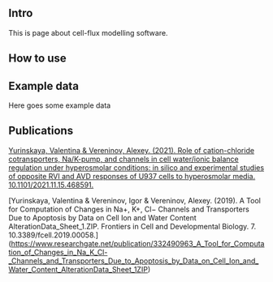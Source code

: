 ## Intro
This is page about cell-flux modelling software.

## How to use

## Example data
Here goes some example data


## Publications

[Yurinskaya, Valentina & Vereninov, Alexey. (2021). Role of cation-chloride cotransporters, Na/K-pump, and channels in cell water/ionic balance regulation under hyperosmolar conditions: in silico and experimental studies of opposite RVI and AVD responses of U937 cells to hyperosmolar media. 10.1101/2021.11.15.468591. ](https://www.researchgate.net/publication/356271762_Role_of_cation-chloride_cotransporters_NaK-pump_and_channels_in_cell_waterionic_balance_regulation_under_hyperosmolar_conditions_in_silico_and_experimental_studies_of_opposite_RVI_and_AVD_responses_of)

[Yurinskaya, Valentina & Vereninov, Igor & Vereninov, Alexey. (2019). A Tool for Computation of Changes in Na+, K+, Cl− Channels and Transporters Due to Apoptosis by Data on Cell Ion and Water Content AlterationData_Sheet_1.ZIP. Frontiers in Cell and Developmental Biology. 7. 10.3389/fcell.2019.00058.] (https://www.researchgate.net/publication/332490963_A_Tool_for_Computation_of_Changes_in_Na_K_Cl-_Channels_and_Transporters_Due_to_Apoptosis_by_Data_on_Cell_Ion_and_Water_Content_AlterationData_Sheet_1ZIP)
 
 
